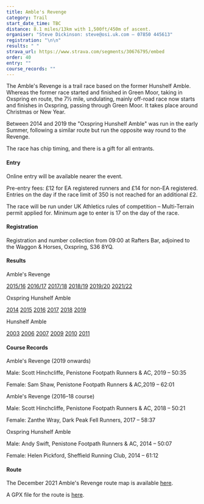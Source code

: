 ```yaml
---
title: Amble's Revenge
category: Trail
start_date_time: TBC
distance: 8.1 miles/13km with 1,500ft/450m of ascent.
organiser: "Steve Dickinson: steve@osi.uk.com – 07850 445613"
registration: "\n\n"
results: " "
strava_url: https://www.strava.com/segments/30676795/embed
order: 40
entry: ""
course_records: ""
---
```

The Amble's Revenge is a trail race based on the former Hunshelf Amble. Whereas the former race started and finished in Green Moor, taking in Oxspring en route, the 7½ mile, undulating, mainly off-road race now starts and finishes in Oxspring, passing through Green Moor.  It takes place around Christmas or New Year.

Between 2014 and 2019 the "Oxspring Hunshelf Amble" was run in the early Summer, following a similar route but run the opposite way round to the Revenge.

The race has chip timing, and there is a gift for all entrants.

#### Entry

Online entry will be available nearer the event.

Pre-entry fees: £12 for EA registered runners and £14 for non-EA registered.  Entries on the day if the race limit of 350 is not reached for an additional £2.

The race will be run under UK Athletics rules of competition &ndash; Multi-Terrain permit applied for. Minimum age to enter is 17 on the day of the race.

#### Registration

Registration and number collection from 09:00 at Rafters Bar, adjoined to the Waggon & Horses, Oxspring, S36 8YQ.

#### Results

Amble's Revenge

[2015/16](https://pfrac.chrishodgson.co.uk/static/results/revenge/revenge-2015-16-results.pdf)
[2016/17](https://pfrac.chrishodgson.co.uk/static/results/revenge/revenge-2016-17-results.pdf)
[2017/18](https://pfrac.chrishodgson.co.uk/static/results/revenge/revenge-2017-18-results.pdf)
[2018/19](https://pfrac.chrishodgson.co.uk/static/results/revenge/revenge-2018-19-results.pdf)
[2019/20](https://www.runbritainrankings.com/results/results.aspx?meetingid=338437&event=8.1MMT&venue=Oxspring&date=29-Dec-19)
[2021/22](https://www.runbritainrankings.com/results/results.aspx?meetingid=440754&event=7.75MMT&venue=Sheffield&date=28-Dec-21)

Oxspring Hunshelf Amble

[2014](https://pfrac.chrishodgson.co.uk/static/results/revenge/amble-2014-results.pdf)
[2015](https://pfrac.chrishodgson.co.uk/static/results/revenge/amble-2015-results.pdf)
[2016](https://pfrac.chrishodgson.co.uk/static/results/revenge/amble-2016-results.pdf)
[2017](https://pfrac.chrishodgson.co.uk/static/results/revenge/amble-2017-results.pdf)
[2018](https://pfrac.chrishodgson.co.uk/static/results/revenge/amble-2018-results.pdf)
[2019](https://pfrac.chrishodgson.co.uk/static/results/revenge/amble-2019-results.pdf)

Hunshelf Amble

[2003](https://pfrac.chrishodgson.co.uk/static/results/revenge/amble-2003-results.pdf)
[2006](https://pfrac.chrishodgson.co.uk/static/results/revenge/amble-2006-results.pdf)
[2007](https://pfrac.chrishodgson.co.uk/static/results/revenge/amble-2007-results.pdf)
[2009](https://pfrac.chrishodgson.co.uk/static/results/revenge/amble-2009-results.pdf)
[2010](https://pfrac.chrishodgson.co.uk/static/results/revenge/amble-2010-results.pdf)
[2011](https://pfrac.chrishodgson.co.uk/static/results/revenge/amble-2011-results.pdf)

#### Course Records

Amble's Revenge (2019 onwards)

Male: Scott Hinchcliffe, Penistone Footpath Runners & AC, 2019 &ndash; 50:35

Female: Sam Shaw, Penistone Footpath Runners & AC,2019 &ndash; 62:01

Amble's Revenge (2016&ndash;18 course)

Male: Scott Hinchcliffe, Penistone Footpath Runners & AC, 2018 &ndash; 50:21

Female: Zanthe Wray, Dark Peak Fell Runners, 2017 &ndash; 58:37

Oxspring Hunshelf Amble

Male: Andy Swift, Penistone Footpath Runners & AC, 2014 &ndash; 50:07

Female: Helen Pickford, Sheffield Running Club, 2014 &ndash; 61:12

#### Route

The December 2021 Amble's Revenge route map is available [here](https://pfrac.chrishodgson.co.uk/static/images/maps/revenge-2021.jpg).

A GPX file for the route is [here](https://pfrac.chrishodgson.co.uk/static/gpx-files/revenge-2021.gpx).
